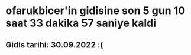 # ofarukbicer'in gidisine son 5 gun 10 saat 33 dakika 57 saniye kaldi

## Gidis tarihi: 30.09.2022 :(